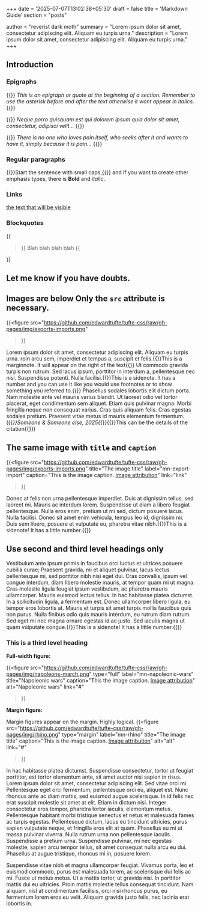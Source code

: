 +++
date = '2025-07-07T13:02:38+05:30'
draft = false
title = 'Markdown Guide'
section = "posts"

author = "reverist dark moth"
summary = "Lorem ipsum dolor sit amet, consectetur adipiscing elit. Aliquam eu turpis urna."
description = "Lorem ipsum dolor sit amet, consectetur adipiscing elit. Aliquam eu turpis urna."
+++

## Introduction

### Epigraphs

{{<epigraph author="Anonymous" cite="Some book or article">}}
*This is an epigraph or quote at the beginning of a section. Remember
to use the asterisk before and after the text otherwise it wont appear
in italics.*
{{</epigraph>}}

{{<epigraph author="Anonymous" cite="Some book or article">}}
*Neque porro quisquam est qui dolorem ipsum quia dolor sit amet,
consectetur, adipisci velit...*
{{</epigraph>}}

{{<epigraph author="Anonymous" cite="Some book or article">}}
*There is no one who loves pain itself, who seeks after it and wants to
have it, simply because it is pain...*
{{</epigraph>}}

### Regular paragraphs

{{<newthought>}}Start the sentence with small caps,{{</newthought>}}
and if you want to create other emphasis types, there is **Bold** and
*italic*.

### Links

[the text that will be visible](https://the-link.com/)


### Blockquotes

{{<blockquote author="Anonymous" cite="Some book or article">}}
Blah blah blah blah
{{</blockquote>}}

## Let me know if you have doubts.

## Images are below Only the `src` attribute is necessary.

{{<figure
  src="https://github.com/edwardtufte/tufte-css/raw/gh-pages/img/exports-imports.png"
>}}



Lorem ipsum dolor sit amet, consectetur adipiscing elit. Aliquam eu
turpis urna. roin arcu sem, imperdiet et tempus a, suscipit et
felis.{{<marginnote>}}This is a marginnote. It will appear on the
right of the text{{</marginnote>}} Ut commodo gravida turpis non
rutrum. Sed lacus ipsum, porttitor in interdum a, pellentesque nec
nisi. Suspendisse potenti. Nulla facilisi.{{<sidenote>}}This is a
sidenote. It has a number and you can use it like you would use
footnotes or to show something you referred to.{{</sidenote>}}
Phasellus sodales lobortis elit dictum porta. Nam molestie ante vel
mauris varius blandit. Ut laoreet odio vel tortor placerat, eget
condimentum sem aliquet. Etiam quis pulvinar magna. Morbi fringilla
neque non consequat varius. Cras quis aliquam felis. Cras egestas
sodales pretium. Praesent vitae metus id mauris elementum
fermentum. ({{<cite>}}Someone & Someone else,
2025{{</cite>}}{{<marginnote>}}This can be the details of the
citation{{</marginnote>}})

## The same image with `title` and `caption`

{{<figure
  src="https://github.com/edwardtufte/tufte-css/raw/gh-pages/img/exports-imports.png"
  title="The image title"
  label="mn-export-import"
  caption="This is the image caption. [Image attribution](#)"
  link="link"
>}}

Donec at felis non urna pellentesque imperdiet. Duis at dignissim
tellus, sed laoreet mi. Mauris ac interdum lorem. Suspendisse ut diam
a libero feugiat pellentesque. Nulla eros enim, pretium ut mi sed,
dictum posuere lacus. Nulla facilisi. Donec sit amet enim vehicula,
tempus leo id, dignissim mi. Duis sem libero, posuere et vulputate eu,
pharetra vitae nibh.{{<sidenote>}}This is a sidenote! It has
a little number.{{</sidenote>}}

## Use second and third level headings only

Vestibulum ante ipsum primis in faucibus orci luctus et ultrices
posuere cubilia curae; Praesent gravida, mi et aliquet pulvinar, lacus
lectus pellentesque mi, sed porttitor nibh nisi eget dui. Cras
convallis, ipsum vel congue interdum, diam libero molestie mauris, at
tempor quam mi ut magna. Cras molestie ligula feugiat ipsum
vestibulum, ac pharetra mauris ullamcorper. Mauris euismod lectus
tellus. In hac habitasse platea dictumst. In a sollicitudin ligula, a
fermentum est. Donec ullamcorper libero ligula, eu tempor eros
lobortis at. Mauris et turpis sit amet turpis mollis faucibus quis non
purus. Nulla finibus odio quis mauris interdum, eu rutrum diam
rutrum. Sed eget mi nec magna ornare egestas id ac justo. Sed iaculis
magna ut quam vulputate congue.{{<sidenote>}}This is a sidenote! It has
a little number.{{</sidenote>}}

### This is a third level heading

**Full-width figure:**

{{<figure
  src="https://github.com/edwardtufte/tufte-css/raw/gh-pages/img/napoleons-march.png"
  type="full"
  label="mn-napoleonic-wars"
  title="Napoleonic wars"
  caption="This the image caption. [Image attribution](#)"
  alt="Napoleonic wars"
  link="#"
>}}

**Margin figure:**

Margin figures appear on the margin. Highly logical.
{{<figure
  src="https://github.com/edwardtufte/tufte-css/raw/gh-pages/img/rhino.png"
  type="margin"
  label="mn-rhino"
  title="The image title"
  caption="This is the image caption. [Image attribution](https://edwardtufte.github.io/tufte-css)"
  alt="alt"
  link="#"
>}}

In hac habitasse platea dictumst. Suspendisse consectetur, tortor ut
feugiat porttitor, est tortor elementum ante, sit amet auctor nisi
sapien in risus. Lorem ipsum dolor sit amet, consectetur adipiscing
elit. Sed vitae orci mi. Pellentesque eget orci fermentum,
pellentesque orci eu, aliquet est. Nunc rhoncus ante ac diam mattis,
sed euismod augue scelerisque. In id felis nec erat suscipit molestie
sit amet at elit. Etiam in dictum nisi. Integer consectetur eros
tempor, pharetra tortor iaculis, elementum metus. Pellentesque
habitant morbi tristique senectus et netus et malesuada fames ac
turpis egestas. Pellentesque dictum, lacus eu tincidunt ultricies,
purus sapien vulputate neque, et fringilla eros elit at
quam. Phasellus eu mi ut massa pulvinar viverra. Nulla rutrum urna non
pellentesque iaculis. Suspendisse a pretium urna. Suspendisse
pulvinar, mi nec egestas molestie, sapien arcu tempor tellus, sit amet
consequat nulla arcu eu dui. Phasellus at augue tristique, rhoncus mi
in, posuere lorem.

Suspendisse vitae nibh et magna ullamcorper feugiat. Vivamus porta,
leo et euismod commodo, purus est malesuada lorem, ac scelerisque dui
felis ac mi. Fusce ut metus metus. Ut a mattis tortor, ut gravida
nisi. In porttitor mattis dui eu ultricies. Proin mattis molestie
tellus consequat tincidunt. Nam aliquam, nisl at condimentum
facilisis, orci nisi rhoncus purus, eu fermentum lorem eros eu
velit. Aliquam gravida justo felis, nec lacinia erat lobortis in.

